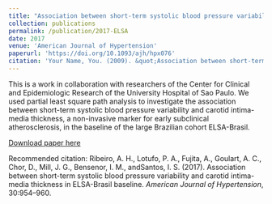 ```yaml
---
title: "Association between short-term systolic blood pressure variability and carotid intima-media thickness in ELSA-Brasil baseline."
collection: publications
permalink: /publication/2017-ELSA
date: 2017
venue: 'American Journal of Hypertension'
paperurl: 'https://doi.org/10.1093/ajh/hpx076'
citation: 'Your Name, You. (2009). &quot;Association between short-term systolic blood pressure variability and carotid intima-media thickness in ELSA-Brasil baseline.&quot; <i>Journal 1</i>. 1(1).'
---
```

This is a work in collaboration with researchers of the Center for Clinical and Epidemiologic Research of the University Hospital of Sao Paulo. We used partial least square path analysis to investigate the association between short-term systolic blood pressure variability and carotid intima-media thickness, a non-invasive marker for early subclinical atherosclerosis, in the baseline of the large Brazilian cohort ELSA-Brasil. 

[Download paper here](https://doi.org/10.1093/ajh/hpx076)

Recommended citation:  Ribeiro, A. H., Lotufo, P. A., Fujita, A., Goulart, A. C., Chor, D., Mill, J. G., Bensenor, I. M., andSantos, I. S. (2017). Association between short-term systolic blood pressure variability and carotid intima-media thickness in ELSA-Brasil baseline. <i>American Journal of Hypertension</i>, 30:954–960.